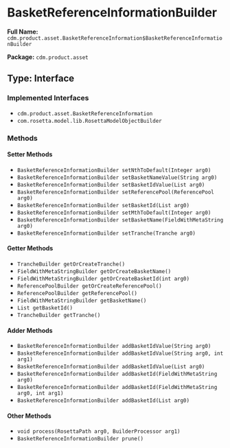 # BasketReferenceInformationBuilder

**Full Name:** `cdm.product.asset.BasketReferenceInformation$BasketReferenceInformationBuilder`

**Package:** `cdm.product.asset`

## Type: Interface

### Implemented Interfaces

- `cdm.product.asset.BasketReferenceInformation`
- `com.rosetta.model.lib.RosettaModelObjectBuilder`

### Methods

#### Setter Methods

- `BasketReferenceInformationBuilder setNthToDefault(Integer arg0)`
- `BasketReferenceInformationBuilder setBasketNameValue(String arg0)`
- `BasketReferenceInformationBuilder setBasketIdValue(List arg0)`
- `BasketReferenceInformationBuilder setReferencePool(ReferencePool arg0)`
- `BasketReferenceInformationBuilder setBasketId(List arg0)`
- `BasketReferenceInformationBuilder setMthToDefault(Integer arg0)`
- `BasketReferenceInformationBuilder setBasketName(FieldWithMetaString arg0)`
- `BasketReferenceInformationBuilder setTranche(Tranche arg0)`

#### Getter Methods

- `TrancheBuilder getOrCreateTranche()`
- `FieldWithMetaStringBuilder getOrCreateBasketName()`
- `FieldWithMetaStringBuilder getOrCreateBasketId(int arg0)`
- `ReferencePoolBuilder getOrCreateReferencePool()`
- `ReferencePoolBuilder getReferencePool()`
- `FieldWithMetaStringBuilder getBasketName()`
- `List getBasketId()`
- `TrancheBuilder getTranche()`

#### Adder Methods

- `BasketReferenceInformationBuilder addBasketIdValue(String arg0)`
- `BasketReferenceInformationBuilder addBasketIdValue(String arg0, int arg1)`
- `BasketReferenceInformationBuilder addBasketIdValue(List arg0)`
- `BasketReferenceInformationBuilder addBasketId(FieldWithMetaString arg0)`
- `BasketReferenceInformationBuilder addBasketId(FieldWithMetaString arg0, int arg1)`
- `BasketReferenceInformationBuilder addBasketId(List arg0)`

#### Other Methods

- `void process(RosettaPath arg0, BuilderProcessor arg1)`
- `BasketReferenceInformationBuilder prune()`

